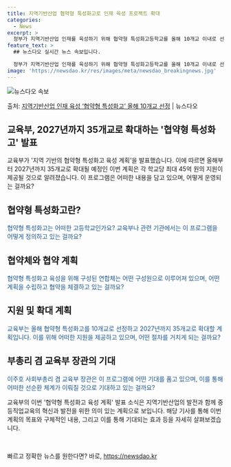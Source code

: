 ```yaml
---
title: 지역기반산업 협약형 특성화고로 인재 육성 프로젝트 확대
categories:
  - News
excerpt: >
  정부가 지역기반산업 인재를 육성하기 위해 협약형 특성화고등학교를 올해 10개교 이내로 선정하고 학교당 최대 …
feature_text: >
  ## 뉴스다오 실시간 뉴스 속보입니다.

  정부가 지역기반산업 인재를 육성하기 위해 협약형 특성화고등학교를 올해 10개교 이내로 선정하고 학교당 최대 …
image: 'https://newsdao.kr/res/images/meta/newsdao_breakingnews.jpg'
---
```


![뉴스다오 속보](https://newsdao.kr/res/images/meta/newsdao_breakingnews.jpg)

<p>출처: <a href="https://newsdao.kr/2948" rel="dofollow">지역기반산업 인재 육성 ‘협약형 특성화고’ 올해 10개교 선정</a> | 뉴스다오</p>

<h2 data-ke-size="size26">교육부, 2027년까지 35개교로 확대하는 '협약형 특성화고' 발표</h2>

교육부가 '지역 기반의 협약형 특성화고 육성 계획'을 발표했습니다. 이에 따르면 올해부터 2027년까지 35개교로 확대될 예정인 이번 계획은 각 학교당 최대 45억 원의 지원이 제공될 것으로 알려졌습니다. 이 프로그램은 어떠한 내용을 담고 있으며, 어떻게 운영되는 걸까요?

<h2 data-ke-size="size24">협약형 특성화고란?</h2>
<span style="color: #1a5490;">협약형 특성화고는 어떠한 고등학교인가요? 교육부나 관련 기관에서는 이 프로그램을 어떻게 정의하고 있는 걸까요?</span>

<h2 data-ke-size="size24">협약체와 협약 계획</h2>
<span style="color: #1a5490;">협약형 특성화고 육성을 위해 구성된 연합체는 어떤 구성원으로 이루어져 있으며, 어떤 계획을 수립하고 협약을 체결하고 있는 걸까요?</span>

<h2 data-ke-size="size24">지원 및 확대 계획</h2>
<span style="color: #1a5490;">교육부는 올해 협약형 특성화고를 10개교로 선정하고 2027년까지 35개교로 확대할 계획입니다. 이를 위해 어떠한 지원을 제공하고 있으며, 어떤 절차를 거치게 되는 걸까요?</span>

<h2 data-ke-size="size24">부총리 겸 교육부 장관의 기대</h2>
<span style="color: #1a5490;">이주호 사회부총리 겸 교육부 장관은 이 프로그램에 어떤 기대를 품고 있으며, 이를 통해 어떠한 선순환 체계가 이뤄질 것으로 기대하고 있는 걸까요?</span>

교육부의 이번 '협약형 특성화고 육성 계획' 발표 소식은 지역기반산업의 발전과 함께 중등직업교육의 혁신과 발전을 위한 의미 있는 계획으로 보입니다. 해당 기사를 통해 이번 계획의 목표와 구체적인 내용, 그리고 이를 통해 기대되는 효과 등을 자세히 살펴보겠습니다.<p data-ke-size="size16">&nbsp;</p> 

빠르고 정확한 뉴스를 원한다면? 바로, <a href="https://newsdao.kr" rel="dofollow">https://newsdao.kr</a>


    
